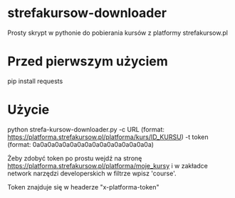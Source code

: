 # strefakursow-downloader
Prosty skrypt w pythonie do pobierania kursów z platformy strefakursow.pl

# Przed pierwszym użyciem
pip install requests

# Użycie
python strefa-kursow-downloader.py -c URL (format: https://platforma.strefakursow.pl/platforma/kurs/ID_KURSU) -t token (format: 0a0a0a0a0a0a0a0a0a0a0a0a0a0a0a0a)

Żeby zdobyć token po prostu wejdź na stronę https://platforma.strefakursow.pl/platforma/moje_kursy i w zakładce network narzędzi developerskich w filtrze wpisz 'course'.

Token znajduje się w headerze "x-platforma-token"
